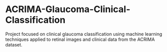 # ACRIMA-Glaucoma-Clinical-Classification

Project focused on clinical glaucoma classification using machine learning techniques applied to retinal images and clinical data from the ACRIMA dataset.
